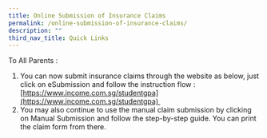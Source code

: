 ```yaml
---
title: Online Submission of Insurance Claims
permalink: /online-submission-of-insurance-claims/
description: ""
third_nav_title: Quick Links
---
```

To All Parents :

1.  You can now submit insurance claims through the website as below, just click on eSubmission and follow the instruction flow :  
    [https://www.income.com.sg/studentgpa](https://www.income.com.sg/studentgpa) 
2.  You may also continue to use the manual claim submission by clicking on Manual Submission and follow the step-by-step guide. You can print the claim form from there.
